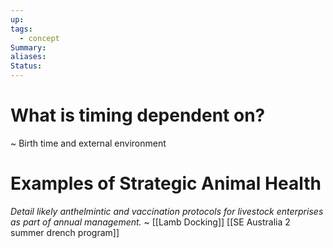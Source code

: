 ```yaml
---
up: 
tags:
  - concept
Summary: 
aliases: 
Status:
---
```

# What is timing dependent on?
~
Birth time and external environment

# Examples of Strategic Animal Health
*Detail likely anthelmintic and vaccination protocols for livestock enterprises as part of annual management.*
~
[[Lamb Docking]]
[[SE Australia 2 summer drench program]]
